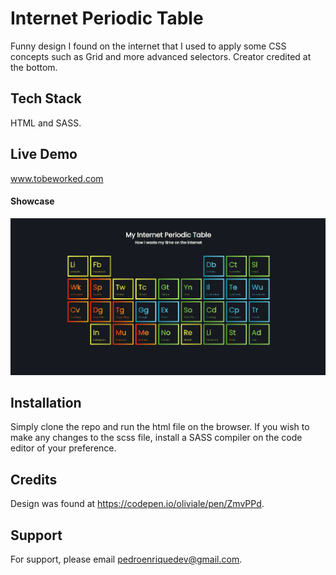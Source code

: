 # Internet Periodic Table

Funny design I found on the internet that I used to apply some CSS concepts such as Grid and more advanced selectors. Creator credited at the bottom.

## Tech Stack

HTML and SASS.

## Live Demo

www.tobeworked.com

#### Showcase

![Internet Periodic Table Demo](demo/periodictable.gif)

## Installation

Simply clone the repo and run the html file on the browser. If you wish to make any changes to the scss file, install a SASS compiler on the code editor of your preference.

## Credits

Design was found at https://codepen.io/oliviale/pen/ZmvPPd.

## Support

For support, please email pedroenriquedev@gmail.com.
